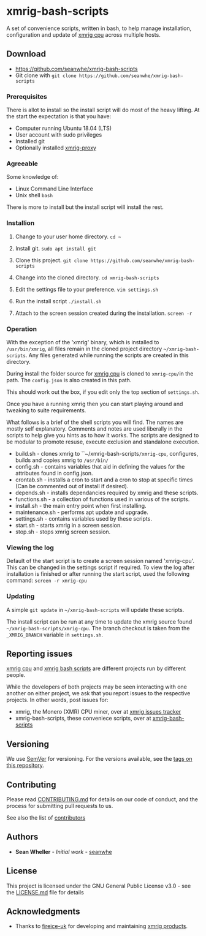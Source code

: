 # xmrig-bash-scripts
A set of convenience scripts, written in bash, to help manage installation, configuration and update of [xmrig cpu](https://github.com/xmrig/xmrig) across multiple hosts. 


## Download
* https://github.com/seanwhe/xmrig-bash-scripts
* Git clone with `git clone https://github.com/seanwhe/xmrig-bash-scripts`

### Prerequisites

There is allot to install so the install script will do most of the heavy lifting.
At the start the expectation is that you have:
* Computer running Ubuntu 18.04 (LTS)
* User account with sudo privileges
* Installed git
* Optionally installed [xmrig-proxy](https://github.com/xmrig/xmrig-proxy)

### Agreeable

Some knowledge of:
* Linux Command Line Interface
* Unix shell `bash`

There is more to install but the install script will install the rest.

### Installion

1. Change to your user home directory.
   `cd ~`

2. Install git.
   `sudo apt install git`

3. Clone this project.
   `git clone https://github.com/seanwhe/xmrig-bash-scripts`

4. Change into the cloned directory. 
   `cd xmrig-bash-scripts`

5. Edit the settings file to your preference.
   `vim settings.sh`

6. Run the install script
   `./install.sh`

7. Attach to the screen session created during the installation.
   `screen -r`

### Operation

With the exception of the 'xmrig' binary, which is installed to `/usr/bin/xmrig`, all files remain in the cloned project directory `~/xmrig-bash-scripts`. Any files generated while running the scripts are created in this directory. 

During install the folder source for [xmrig cpu](https://github.com/xmrig/xmrig) is cloned to `xmrig-cpu/`in the path. The `config.json` is also created in this path. 

This should work out the box, if you edit only the top section of `settings.sh`.

Once you have a running xmrig then you can start playing around and tweaking to suite requirements.

What follows is a brief of the shell scripts you will find. The names are mostly self explanatory. Comments and notes are used liberally in the scripts to help give you hints as to how it works. The scripts are designed to be modular to promote resuse, execute exclusion and standalone execution.

* build.sh - clones xmrig to ``~/xmrig-bash-scripts`/xmrig-cpu`, configures, builds and copies xmrig to `/usr/bin/`
* config.sh - contains variables that aid in defining the values for the attributes found in config.json.
* crontab.sh - installs a cron to start and a cron to stop at specific times (Can be commented out of install if desired).
* depends.sh - installs dependancies required by xmrig and these scripts.
* functions.sh - a collection of functions used in various of the scripts.
* install.sh - the main entry point when first installing.
* maintenance.sh - performs apt update and upgrade.
* settings.sh - contains variables used by these scripts.
* start.sh - starts xmrig in a screen session.
* stop.sh - stops xmrig screen session.

### Viewing the log
Default of the start script is to create a screen session named 'xmrig-cpu'. This can be changed in the settings script if required. To view the log after installation is finished or after running the start script, used the following command:
`screen -r xmrig-cpu`

### Updating
A simple `git update` in `~/xmrig-bash-scripts` will update these scripts.

The install script can be run at any time to update the xmrig source found `~/xmrig-bash-scripts/xmrig-cpu`. 
The branch checkout is taken from the `_XMRIG_BRANCH` variable in `settings.sh`.

## Reporting issues

[xmrig cpu](https://github.com/xmrig/xmrig) and [xmrig bash scripts](https://github.com/seanwhe/xmrig-bash-scripts.git) are different projects run by different people. 

While the developers of both projects may be seen interacting with one another on either project, we ask that you report issues to the respective projects. In other words, post issues for:
* xmrig, the Monero (XMR) CPU miner, over at [xmrig issues tracker](https://github.com/xmrig/xmrig/issues)
* xmrig-bash-scripts, these conveniece scripts, over at [xmrig-bash-scripts](https://github.com/seanwhe/xmrig-bash-scripts/issues)

## Versioning

We use [SemVer](http://semver.org/) for versioning. For the versions available, see the [tags on this repository](https://github.com/seanwhe/xmrig-bash-scripts/tags). 

## Contributing
Please read [CONTRIBUTING.md](https://gist.github.com/PurpleBooth/b24679402957c63ec426) for details on our code of conduct, and the process for submitting pull requests to us.

See also the list of [contributors](https://github.com/seanwhe/xmrig-bash-scripts/CONTRIBUTORS)

## Authors

* **Sean Wheller** - *Initial work* - [seanwhe](https://github.com/seanwhe)

## License

This project is licensed under the GNU General Public License v3.0 - see the [LICENSE.md](LICENSE.md) file for details

## Acknowledgments

* Thanks to [fireice-uk](https://github.com/fireice-uk) for developing and maintaining [xmrig products](https://xmrig.com/).
